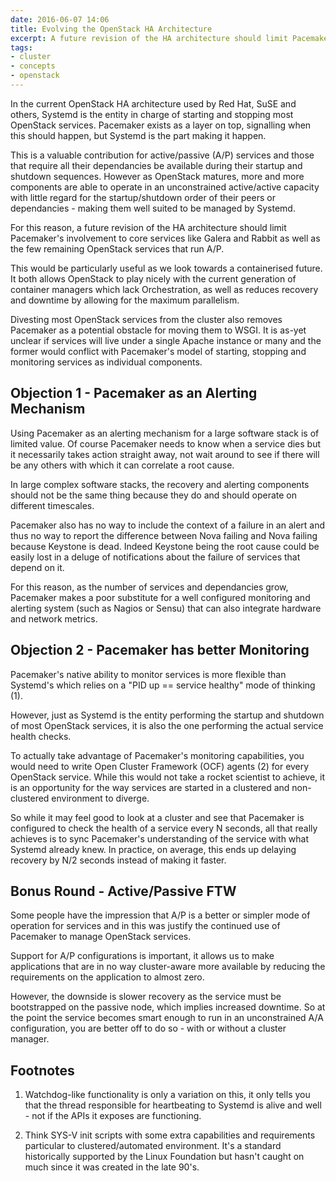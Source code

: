 ```yaml
---
date: 2016-06-07 14:06
title: Evolving the OpenStack HA Architecture
excerpt: A future revision of the HA architecture should limit Pacemaker involvement to services like Galera, Rabbit and the few remaining OpenStack services that can only run active/passive.
tags: 
- cluster
- concepts
- openstack
---
```


In the current OpenStack HA architecture used by Red Hat, SuSE and
others, Systemd is the entity in charge of starting and stopping most
OpenStack services.  Pacemaker exists as a layer on top, signalling
when this should happen, but Systemd is the part making it happen.

This is a valuable contribution for active/passive (A/P) services and
those that require all their dependancies be available during their
startup and shutdown sequences.  However as OpenStack matures, more
and more components are able to operate in an unconstrained
active/active capacity with little regard for the startup/shutdown
order of their peers or dependancies - making them well suited to be
managed by Systemd.

For this reason, a future revision of the HA architecture should limit
Pacemaker's involvement to core services like Galera and Rabbit as
well as the few remaining OpenStack services that run A/P.

This would be particularly useful as we look towards a containerised
future.  It both allows OpenStack to play nicely with the current
generation of container managers which lack Orchestration, as well as
reduces recovery and downtime by allowing for the maximum parallelism.

Divesting most OpenStack services from the cluster also removes
Pacemaker as a potential obstacle for moving them to WSGI.  It is
as-yet unclear if services will live under a single Apache instance or
many and the former would conflict with Pacemaker's model of starting,
stopping and monitoring services as individual components.

## Objection 1 - Pacemaker as an Alerting Mechanism

Using Pacemaker as an alerting mechanism for a large software stack is
of limited value.  Of course Pacemaker needs to know when a service
dies but it necessarily takes action straight away, not wait around to
see if there will be any others with which it can correlate a root
cause.

In large complex software stacks, the recovery and alerting components
should not be the same thing because they do and should operate on
different timescales.

Pacemaker also has no way to include the context of a failure in an
alert and thus no way to report the difference between Nova failing
and Nova failing because Keystone is dead.  Indeed Keystone being the
root cause could be easily lost in a deluge of notifications about the
failure of services that depend on it.

For this reason, as the number of services and dependancies grow,
Pacemaker makes a poor substitute for a well configured monitoring and
alerting system (such as Nagios or Sensu) that can also integrate
hardware and network metrics.

## Objection 2 - Pacemaker has better Monitoring

Pacemaker's native ability to monitor services is more flexible than
Systemd's which relies on a "PID up == service healthy" mode of
thinking (1).

However, just as Systemd is the entity performing the startup and
shutdown of most OpenStack services, it is also the one performing the
actual service health checks.

To actually take advantage of Pacemaker's monitoring capabilities, you
would need to write Open Cluster Framework (OCF) agents (2) for every
OpenStack service. While this would not take a rocket scientist to
achieve, it is an opportunity for the way services are started in a
clustered and non-clustered environment to diverge.

So while it may feel good to look at a cluster and see that Pacemaker
is configured to check the health of a service every N seconds, all
that really achieves is to sync Pacemaker's understanding of the
service with what Systemd already knew.  In practice, on average, this
ends up delaying recovery by N/2 seconds instead of making it faster.

## Bonus Round - Active/Passive FTW

Some people have the impression that A/P is a better or simpler mode
of operation for services and in this was justify the continued use of
Pacemaker to manage OpenStack services.

Support for A/P configurations is important, it allows us to make
applications that are in no way cluster-aware more available by
reducing the requirements on the application to almost zero.

However, the downside is slower recovery as the service must be
bootstrapped on the passive node, which implies increased downtime.
So at the point the service becomes smart enough to run in an
unconstrained A/A configuration, you are better off to do so - with or
without a cluster manager.

## Footnotes

1. Watchdog-like functionality is only a variation on this, it only
    tells you that the thread responsible for heartbeating to Systemd
    is alive and well - not if the APIs it exposes are functioning.

2. Think SYS-V init scripts with some extra capabilities and
    requirements particular to clustered/automated environment.  It's
    a standard historically supported by the Linux Foundation but
    hasn't caught on much since it was created in the late 90's.
